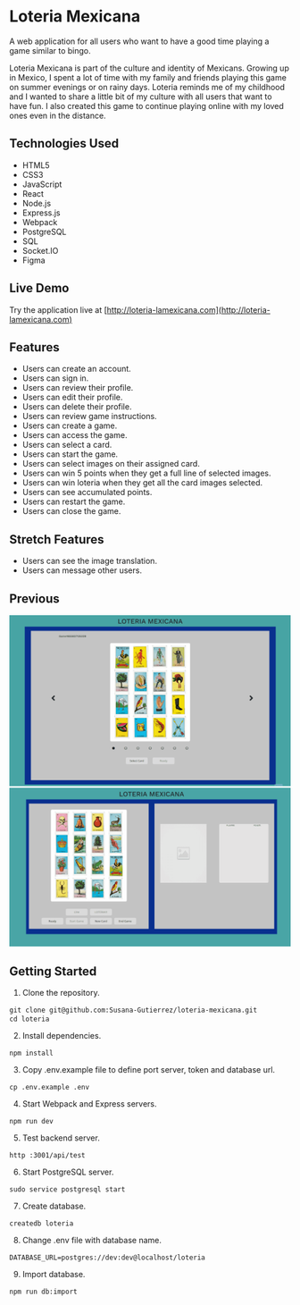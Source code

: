 # Loteria Mexicana

A web application for all users who want to have a good time playing a
game similar to bingo.

Loteria Mexicana is part of the culture and identity of Mexicans. Growing up in Mexico, I spent a lot of time with my family and friends playing this game on summer evenings or on rainy days. Loteria reminds me of my childhood and I wanted to share a little bit of my culture with all users that want to have fun. I also created this game to continue playing online with my loved ones even in the distance.

## Technologies Used

- HTML5
- CSS3
- JavaScript
- React
- Node.js
- Express.js
- Webpack
- PostgreSQL
- SQL
- Socket.IO
- Figma

## Live Demo

Try the application live at [http://loteria-lamexicana.com](http://loteria-lamexicana.com)

## Features

- Users can create an account.
- Users can sign in.
- Users can review their profile.
- Users can edit their profile.
- Users can delete their profile.
- Users can review game instructions.
- Users can create a game.
- Users can access the game.
- Users can select a card.
- Users can start the game.
- Users can select images on their assigned card.
- Users can win 5 points when they get a full line of selected images.
- Users can win loteria when they get all the card images selected.
- Users can see accumulated points.
- Users can restart the game.
- Users can close the game.

## Stretch Features

- Users can see the image translation.
- Users can message other users.

## Previous
![Select Card](assets/select-card.gif)
![Start Game](assets/start-game.gif)

## Getting Started

1. Clone the repository.

```shell
git clone git@github.com:Susana-Gutierrez/loteria-mexicana.git
cd loteria
```

2. Install dependencies.

```shell
npm install
```

3. Copy .env.example file to define port server, token and database url.

```shell
cp .env.example .env
```

4. Start Webpack and Express servers.

```shell
npm run dev
```

5. Test backend server.

```shell
http :3001/api/test
```

6. Start PostgreSQL server.
```shell
sudo service postgresql start
```

7. Create database.

```shell
createdb loteria
```

8. Change .env file with database name.

```shell
DATABASE_URL=postgres://dev:dev@localhost/loteria
```

9. Import database.

```shell
npm run db:import
```
